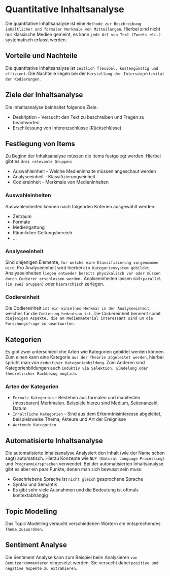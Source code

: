 # Quantitative Inhaltsanalyse
Die quantitative Inhaltsanalyse ist eine `Methode zur Beschreibung inhaltlicher und formaler Merkmale von Mitteilungen`.
Hierbei sind nicht nur klassische Medien gemeint, es kann `jede Art von Text (Tweets etc.)` systematisch erfasst werden.

## Vorteile und Nachteile
Die quantitative Inhaltsanalyse ist `zeitlich flexibel, kostengünstig und effizient`. Die Nachteile liegen bei der `Herstellung der Intersubjektivität der Kodierungen`.

## Ziele der Inhaltsanalyse
Die Inhaltsanalyse beinhaltet folgende Ziele:
* Deskription - Versucht den Text zu beschreiben und Fragen zu beantworten
* Erschliessung von Inferenzschlüsse (Rückschlüsse)

## Festlegung von Items
Zu Beginn der Inhaltsanalyse müssen die Items festgelegt werden. Hierbei gibt es `drei relevante Gruppen`:
* Auswahleinheit - Welche Medieninhalte müssen angeschaut werden
* Analyseeinheit - Klassifizierungseinheit
* Codiereinheit - Merkmale von Medieninhalten

### Auswahleinheiten
Auswahleinheiten können nach folgenden Kriterien ausgewählt werden:
* Zeitraum
* Formate
* Mediengattung
* Räumlicher Geltungsbereich
* ...

### Analyseeinheit
Sind diejenigen Elemente, `für welche eine Klassifizierung vorgenommen wird`. Pro Analyseeinheit wird hierbei `ein Kategoriensystem gebildet`.
Analyseeinheiten `liegen entweder bereits physikalisch vor oder müssen durch Codierer erschlossen werden.`
Analseeinheiten lassen sich `parallel (in zwei Gruppen)` oder `hierarchisch` zerlegen.

### Codiereinheit
Die Codiereinheit `ist ein einzelnes Merkmal in der Analyseeinheit`, welches für die `Codierung bedeutsam ist`.
Die Codiereinheit bennent somit `diejenigen Aspekte, die am Medienmaterial interessant sind um die Forschungsfrage zu beantworten`.

## Kategorien
Es gibt zwei unterschiedliche Arten wie Kategorien gebildet werden können. Zum einen kann eine Kategorie `aus der Theorie abgeleitet werden`, hierbei spricht man von `deduktiver Kategorienbildung`. Zum Anderen sind Kategorienbildungen auch `induktiv via Selektion, Bündelung oder theoretischer Rückbezug möglich`.

### Arten der Kategorien
* `Formale Kategorien` - Bestehen aus formalen und manifesten (messbaren) Merkmalen. Beispiele hierzu sind Medium, Seitenanzahl, Datum
* `Inhaltliche Kategorien` - Sind aus dem Erkenntnisinteresse abgeleitet, beispielsweise Thema, Akteure und Art der Ereignisse
* `Wertende Kategorien`

## Automatisierte Inhaltsanalyse
Die automatisierte Inhaltsanalyse Analysiert den Inhalt (wie der Name schon sagt) automatisch. Hierzu Konzepte wie `NLP (Natural Language Processing)` und `Programmiersprachen` verwendet.
Bei der automatisierten Inhaltsanalyse gibt es aber ein paar Punkte, denen man sich bewusst sein muss:
* Geschriebene Sprache ist `nicht gleich` gesprochene Sprache
* Syntax und Semantik
* Es gibt sehr viele Ausnahmen und die Bedeutung ist oftmals kontextabhängig

## Topic Modelling
Das Topic Modelling versucht verschiedenen Wörtern ein entsprechendes `Thema zuzuordnen`.

## Sentiment Analyse
Die Sentiment Analyse kann zum Beispiel beim Analysieren `von Benutzerkommentaren` eingesetzt werden. Sie versucht dabei `positive und negative Aspekte zu extrahieren`.